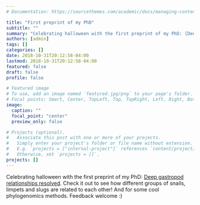 ```yaml
---
# Documentation: https://sourcethemes.com/academic/docs/managing-content/

title: "First preprint of my PhD"
subtitle: ""
summary: "Celebrating halloween with the first preprint of my PhD: [Deep gastropod relationships resolved](https://www.biorxiv.org/content/10.1101/457770v1). Check it out to see how different groups of snails, limpets and slugs are related to each other! And for some cool phylogenomics methods. Feedback welcome :)"
authors: [admin]
tags: []
categories: []
date: 2018-10-31T20:12:58-04:00
lastmod: 2018-10-31T20:12:58-04:00
featured: false
draft: false
profile: false

# Featured image
# To use, add an image named `featured.jpg/png` to your page's folder.
# Focal points: Smart, Center, TopLeft, Top, TopRight, Left, Right, BottomLeft, Bottom, BottomRight.
image:
  caption: ""
  focal_point: "center"
  preview_only: false

# Projects (optional).
#   Associate this post with one or more of your projects.
#   Simply enter your project's folder or file name without extension.
#   E.g. `projects = ["internal-project"]` references `content/project/deep-learning/index.md`.
#   Otherwise, set `projects = []`.
projects: []
---
```


Celebrating halloween with the first preprint of my PhD: [Deep gastropod relationships resolved](https://www.biorxiv.org/content/10.1101/457770v1). Check it out to see how different groups of snails, limpets and slugs are related to each other! And for some cool phylogenomics methods. Feedback welcome :)
